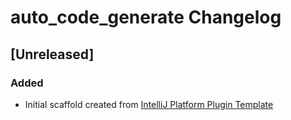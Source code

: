 <!-- Keep a Changelog guide -> https://keepachangelog.com -->

# auto_code_generate Changelog

## [Unreleased]
### Added
- Initial scaffold created from [IntelliJ Platform Plugin Template](https://github.com/JetBrains/intellij-platform-plugin-template)
